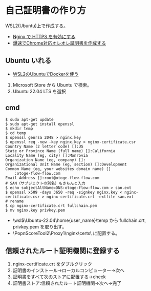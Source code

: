 # 自己証明書の作り方

WSL2(Ubuntu)上で作成する。

- [Nginx で HTTPS を有効にする](https://techexpert.tips/ja/nginx-ja/nginx-%E3%81%A7-https-%E3%82%92%E6%9C%89%E5%8A%B9%E3%81%AB%E3%81%99%E3%82%8B/)
- [爆速でChrome対応オレオレ証明書を作成する](https://thr3a.hatenablog.com/entry/20171203/1512229150)

## Ubuntu いれる

- [WSL2のUbuntuでDockerを使う](https://zenn.dev/sprout2000/articles/95b125e3359694)

1. Microsoft Store から Ubuntu で検索｡
2. Ubuntu 22.04 LTS を選択

## cmd

    $ sudo apt-get update
    $ sudo apt-get install openssl
    $ mkdir temp
    $ cd temp
    $ openssl genrsa 2048 > nginx.key
    $ openssl req -new -key nginx.key > nginx-certificate.csr
    Country Name (2 letter code) []:US
    State or Province Name (full name) []:California
    Locality Name (eg, city) []:Monrovia
    Organization Name (eg, company) []:
    Organizational Unit Name (eg, section) []:Development
    Common Name (eg, your websites domain name) []
        :otoge-flow-flow.com
    Email Address []:root@otoge-flow-flow.com
    # SAN（サブジェクトの別名）もきちんと入力
    $ echo subjectAltName=DNS:otoge-flow-flow.com > san.ext
    $ openssl x509 -days 3650 -req -signkey nginx.key < nginx-certificate.csr > nginx-certificate.crt -extfile san.ext
    # rename
    $ cp nginx-certificate.crt fullchain.pem
    $ mv nginx.key privkey.pem

- \\wsl$\Ubuntu-22.04\home\{user_name}\temp から fullchain.crt, privkey.pem を取り出す。
- \PopnScoreTool2\Proxy1\nginx\certs\ に配置する。

## 信頼されたルート証明機関に登録する

1. nginx-certificate.crt をダブルクリック
2. 証明書のインストール→ローカルコンピューター→次へ
3. 証明書をすべて次のストアに配置する→check
4. 証明書ストア:信頼されたルート証明機関→次へ→完了

